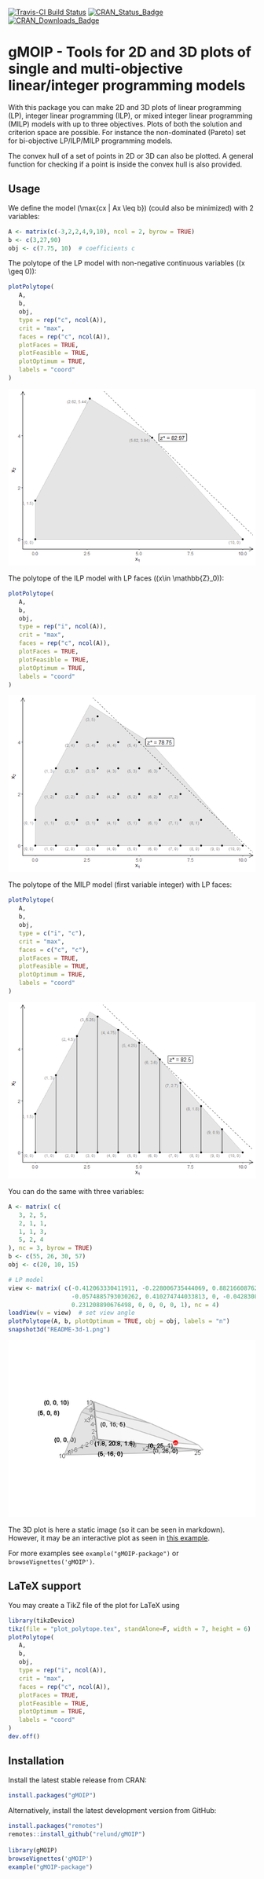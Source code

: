 
<!-- README.md is generated from README.Rmd. Please edit that file -->

[![Travis-CI Build
Status](https://travis-ci.org/relund/gMOIP.svg?branch=master)](https://travis-ci.org/relund/gMOIP)
[![CRAN\_Status\_Badge](http://www.r-pkg.org/badges/version/gMOIP)](https://CRAN.R-project.org/package=gMOIP)
[![CRAN\_Downloads\_Badge](http://cranlogs.r-pkg.org/badges/grand-total/gMOIP?color=brightgreen)](http://cranlogs.r-pkg.org/downloads/total/last-month/gMOIP)

# gMOIP - Tools for 2D and 3D plots of single and multi-objective linear/integer programming models

With this package you can make 2D and 3D plots of linear programming
(LP), integer linear programming (ILP), or mixed integer linear
programming (MILP) models with up to three objectives. Plots of both the
solution and criterion space are possible. For instance the
non-dominated (Pareto) set for bi-objective LP/ILP/MILP programming
models.

The convex hull of a set of points in 2D or 3D can also be plotted. A
general function for checking if a point is inside the convex hull is
also provided.

## Usage

We define the model \(\max\{cx | Ax \leq b\}\) (could also be minimized)
with 2 variables:

``` r
A <- matrix(c(-3,2,2,4,9,10), ncol = 2, byrow = TRUE)
b <- c(3,27,90)
obj <- c(7.75, 10)  # coefficients c
```

The polytope of the LP model with non-negative continuous variables
(\(x \geq 0\)):

``` r
plotPolytope(
   A,
   b,
   obj,
   type = rep("c", ncol(A)),
   crit = "max",
   faces = rep("c", ncol(A)),
   plotFaces = TRUE,
   plotFeasible = TRUE,
   plotOptimum = TRUE,
   labels = "coord"
)
```

![](README-lp-1.png)<!-- -->

The polytope of the ILP model with LP faces (\(x\in \mathbb{Z}_0\)):

``` r
plotPolytope(
   A,
   b,
   obj,
   type = rep("i", ncol(A)),
   crit = "max",
   faces = rep("c", ncol(A)),
   plotFaces = TRUE,
   plotFeasible = TRUE,
   plotOptimum = TRUE,
   labels = "coord"
)
```

![](README-ilp-1.png)<!-- -->

The polytope of the MILP model (first variable integer) with LP faces:

``` r
plotPolytope(
   A,
   b,
   obj,
   type = c("i", "c"),
   crit = "max",
   faces = c("c", "c"),
   plotFaces = TRUE,
   plotFeasible = TRUE,
   plotOptimum = TRUE,
   labels = "coord"
)
```

![](README-milp-1.png)<!-- -->

You can do the same with three variables:

``` r
A <- matrix( c(
   3, 2, 5,
   2, 1, 1,
   1, 1, 3,
   5, 2, 4
), nc = 3, byrow = TRUE)
b <- c(55, 26, 30, 57)
obj <- c(20, 10, 15)
```

``` r
# LP model
view <- matrix( c(-0.412063330411911, -0.228006735444069, 0.882166087627411, 0, 0.910147845745087,
                  -0.0574885793030262, 0.410274744033813, 0, -0.042830865830183, 0.97196090221405,
                  0.231208890676498, 0, 0, 0, 0, 1), nc = 4)   
loadView(v = view)  # set view angle
plotPolytope(A, b, plotOptimum = TRUE, obj = obj, labels = "n")
snapshot3d("README-3d-1.png")
```

![](README-3d-1.png)

The 3D plot is here a static image (so it can be seen in markdown).
However, it may be an interactive plot as seen in [this
example](http://htmlpreview.github.io/?https://github.com/relund/gMOIP/blob/master/inst/examples/3d_interactive.html).

For more examples see `example("gMOIP-package")` or
`browseVignettes('gMOIP')`.

## LaTeX support

You may create a TikZ file of the plot for LaTeX using

``` r
library(tikzDevice)
tikz(file = "plot_polytope.tex", standAlone=F, width = 7, height = 6)
plotPolytope(
   A,
   b,
   obj,
   type = rep("i", ncol(A)),
   crit = "max",
   faces = rep("c", ncol(A)),
   plotFaces = TRUE,
   plotFeasible = TRUE,
   plotOptimum = TRUE,
   labels = "coord"
)
dev.off()
```

## Installation

Install the latest stable release from CRAN:

``` r
install.packages("gMOIP")
```

Alternatively, install the latest development version from GitHub:

``` r
install.packages("remotes")
remotes::install_github("relund/gMOIP")

library(gMOIP)
browseVignettes('gMOIP')
example("gMOIP-package")
```
